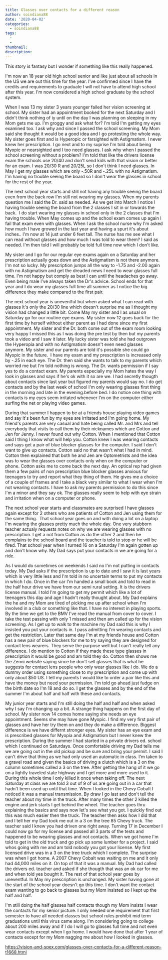 ```yaml
---
title: Glasses over contacts for a different reason
author: soindiana88
date: '2020-04-02'
categories:
  - soindiana88
tags:
  - 
  - 
thumbnail: 
description: 
---
```


This story is fantasy but I wonder if something like this really happened.

I'm now an 18 year old high school senior and like just about all schools in the US we are out this time for the year. I've confirmed since I have the credits and requirements to graduate I will not have to attend high school after this year. I'm now considered a high school graduate by the school system.

When I was 13 my sister 3 years younger failed her vision screening at school. My sister had an appointment booked for the next Saturday and I didn't think nothing of iy until on the day I was planning on sleeping in my Mom gets me up. I'm groggy and ask what for? I'm told I'm getting my eyes examined too. I ask why and since I passed the school screening. My Mom said she thought it would be a good idea and I go protesting the whole way. My sister goes first and is Hyperopic or farsighted with Astigmatism. I never knew her prescription. I go next and to my suprise I'm told about being Myopic or nearsighted and I too need glasses. I ask why when I passed the school screening without a problem? I'm told that like the drivers license exam the schools use 20/40 and don't send kids with that vision or better for an exam. I was 20/30 R and 20/25L so I don't think I need glasses. In May I get my glasses which are only -.50R and -.25L with no Astigmatism. I'm having no trouble seeing the board so I don't wear the glasses in school for the rest of the year.

The next school year starts and still not having any trouble seeing the board even from the back row I'm still not wearing my glasses. When my parents question me I said the Dr. said as needed. As we get into March I notice I having trouble seeing the board from the 2 classes I sit in or towards the back.  I do start wearing my glasses in school only in the 2 classes that I'm having trouble. When May comes up and the school exam comes up again I fail that exam even with glasses. When I ask the school nurse why I'm asked how much I have growed in the last year and having a spurt it's about inches.. I'm now at 14 just under 6 feet tall. The nurse has me see what I can read without glasses and how much I was told to wear them? I said as needed. I'm then told I will probably be told full time now which I don't like.

My sister and I go for our regular eye exams again on a Saturday and her prescription actually goes down and the Astigmatism is not there anymore. I'm not so lucky. My prescription jumps all the way to -1.75 and -2.00 again with no Astigmatism and get the dreaded news I need to wear glasses full time. I'm not happy but comply as best I can until the headaches go away. Even being male I've always taken the Dr's advice. School ends for that year and I do wear my glasses full time all summer as I notice the big difference they make compared to the first pair.

The next school year is uneventful but when asked what I can read with glasses it's only the 20/30 line which doesn't surprise me as I thought my vision had changed a little bit. Come May my sister and I as usual on Saturday go for our routine eye exams. My sister now 12 goes back for the first time by herself without either parent as I had done since my first appointment. My sister and the Dr. both come out of the exam room looking very happy I missed this as I was doing the pre test by then but my parents took a video and I saw it later. My lucky sister was told she had outgrown the Hyperopia and with no Astigmatism doesn't even need glasses anymore. My sister and our parents are told it's possible she could go Myopic in the future.  I have my exam and my prescription is increased only by -.25 in each eye. The Dr. then said she wants to talk to my parents which worried me but I'm told nothing is wrong. The Dr. wants permission if I say yes to do a contact exam. My parents especially my Mom hates the way I look in glasses and says if he's ok with it so are we. I had secretly thougth about contacts since last year but figured my parents would say no. I do get contacts and by the last week of school I'm only wearing glasses first thing in the morning and late in the evening.before bed. I do notice one thing with contacts is my eyes seem irritated whenever I'm on the computer either surfing the net or playing video games.

During that summer I happen to be at a friends house playing video games and say it's been fun by my eyes are irritated and I'm going home. My friend's parents are very casual and hate being called Mr. and Mrs and tell everybody that visits to call them by their nicknames which are Cotton and Jen for Jenny. I never found out why Cotton. When I mentioned that Cotton said I thing I know what will help you. Cotton knew I was wearing contacts and says get a pair of blue blocker glasses for the computer. I said I don't want to give up contacts. Cotton said no that wasn't what I had in mind. Cotton then explained that both he and Jen are Optometrists and the idea was to wear the glasses over contacts only when on the computer or phone. Cotton asks me to come back the next day. An optical rep had given them a few pairs of non prescription blue blocker glasses anxious for teenagers to try and report what they thing of them. He gives me a choice of a couple of frames and I take a black very similar to what I wear when I'm not wearing contacts. I have to ask my parents permission to do this since I'm a minor and they say ok. The glasses really seem to help with eye strain and irritation when on a computer or phone.

The next school year starts and classmates are surprised I have glasses again except for 2 others who are patients of Cotton and Jen using them for the same thing.  That school year goes on and with doing a lot on a laptop I'm wearing the glasses pretty much the whole day. One very stubborn teacher actualy requests notes on why we are wearing glasses with no prescription. I get a not from Cotton as do the other 2 and then he complains to the school board and the teacher is told to stop or he will be fired. That school year when I turned 16 on a Saturday I'm again gotten up and don't know why. My Dad says put your contacts in we are going for a ride.

As I would do sometimes on weekends I said no I'm not putting in contacts today. My Dad asks if the prescription is up to date and I saw it is last years which is very little less and I'm told in no uncertain terms to put my contacts in which I do. Once in the car I'm handed a small book and told to read in the half hour drive we have from our semi rural setting. It is the drivers license manual. I told I'm going to get my permit which Iike a lot of teenagers this day and age I hadn't really thought about. My Dad explains the he and my Mom are tired of picking me up after school when I'm involved in a club or something like that. I have no interest in playing sports. By the time we get to the BMV I've read the manual from cover to cover. I take the test passing with only 1 missed and then am called up for the vision screening. As I get up to walk to the machine my Dad said this is why I insisted you put your contacts in. I pass admitting I'm wearing contacts and get the restriction. Later that same day I'm at my friends house and Cotton has a new pair of blue blockers for me to try saying they are designed for contact lens wearers. They serve the purpose well but I can't really tell any difference. I do mention to Cotton if they made these type glasses in prescription it would be good and am told they do. Cotton then shows me the Zenni website saying since he don't sell glasses that is what he suggests for contact lens people who only wear glasses like I do. We do a dummy order using something close to my prescription and come up with only about $50 US. I tell my parents I would like to order a pair like this and have the money but need your permission. I'm told go ahead just fudge on the birth date so I'm 18 and do so. I get the glasses and by the end of the summer I'm about half and half with these and contacts.

My junior year starts and I'm still doing the half and half and when asked why I say I'm changing up a bit. A strange thing happens on the first day of school. My sister now 14 comes home saying she needs an eye appointment. Seems she may have gone Myopic. I find my very first pair of glasses and have her try them on and they do make a difference. Biggest difference is we have differnt stronger eyes. My sister has an eye exam and is prescribed glasses for Myopia and Astigmatism but I never knew the prescription. During the summer I had started in a private drivers ed. school which I continued on Saturdays. Once comfortable driving my Dad tells me we are going out in the old pickup and be sure and bring your permit. I said I can't drive that thing as we had only used an automatic in class. I'm taken to a gravel road and given the basics of driving a clutch which is a 3 on the column sometimes called a 3 on the tree. After getting the hang of it we go on a lightly traveled state highway and I get more and more used to it. During this whole time I only killed it once when taking off. The next Saturday at class we are told 3 out of 9 of us are going out in a car that hadn't been used up until that time. When I looked in the Chevy Cobalt I noticed it was a manual transmission. By draw I go last and don't tell the teacher about my time in the truck. After many times the other 2 killed the engine and jerk starts I get behind the wheel. The teacher goes thru explaining the basics and says now let's see what you got. I quickly find out this was much easier then the truck. The teacher then asks how I did that and I tell her my Dad took me out in a 3 on the tree 85 Chevy truck. The teacher said I knew you had driven one right away. Turning 17 in December I could now go for my license and passed all 3 parts of the tests and happened to be wearing glasses and not contacts. When we got home I'm told to get in the old truck and go pick up some lumber for a project. I said whos going with me and am told nobody you got your license. My first licensed drive was in a 3 on the tree truck which I complete. The surprise was when I got home. A 2007 Chevy Cobalt was waiting on me and it only had 44,000 miles on it. On top of that it was a manual. My Dad had called the drivers ed. teacher and asked if she thougth that was an ok car for me and when told yes bought it. The rest of that school year goes by uneventful. In May my prescription is unchanged. My sister having gone at the start of the school year doesn't go this time. I don't want the contact exam wanting to go back to glasses but my Mom insisted so I kept up the half and half.

I'm still doing the half glasses half contacts though my Mom insists I wear the contacts for my senior picture. I only needed one requirement that first semester to have all needed classes but school rules prohibit mid term graduations until this virus came along. I'm considering going to college about 200 miles away and if I do I will go to glasses full time and not even wear contacts except when I go home. I would have done that after 1 year of contacts except for my Mom nagging me about how I looked in glasses.

https://vision-and-spex.com/glasses-over-contacts-for-a-different-reason-t1668.html
